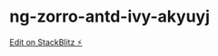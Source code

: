 # ng-zorro-antd-ivy-akyuyj

[Edit on StackBlitz ⚡️](https://stackblitz.com/edit/ng-zorro-antd-ivy-akyuyj)